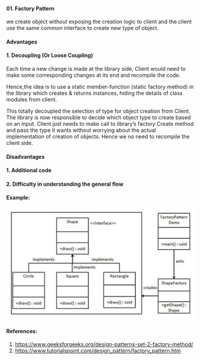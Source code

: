 
#### 01. Factory Pattern

we create object without exposing the creation logic to client and the client use the same common interface to create new type of object.




#### Advantages

#### 1. Decoupling (Or Loose Coupling)

Each time a new change is made at the library side, Client would need to make some corresponding changes at its end and recompile the code. 

Hence,the idea is to use a static member-function (static factory method) in the library which creates & returns instances, hiding the details of class modules from client.

This totally decoupled the selection of type for object creation from Client. The library is now responsible to decide which object type to create based on an input. Client just needs to make call to library’s factory Create method and pass the type it wants without worrying about the actual implementation of creation of objects. Hence we no need to recompile the client side.


#### Disadvantages

#### 1. Additional code
#### 2. Difficulty in understanding the general flow 

#### Example: 

![alt text](https://github.com/Lakshmiaddepalli/DesignPatterns/blob/master/CreationalPatterns/FactoryPattern/Factory_Pattern.png) 


#### References: 

1. https://www.geeksforgeeks.org/design-patterns-set-2-factory-method/
2. https://www.tutorialspoint.com/design_pattern/factory_pattern.htm

